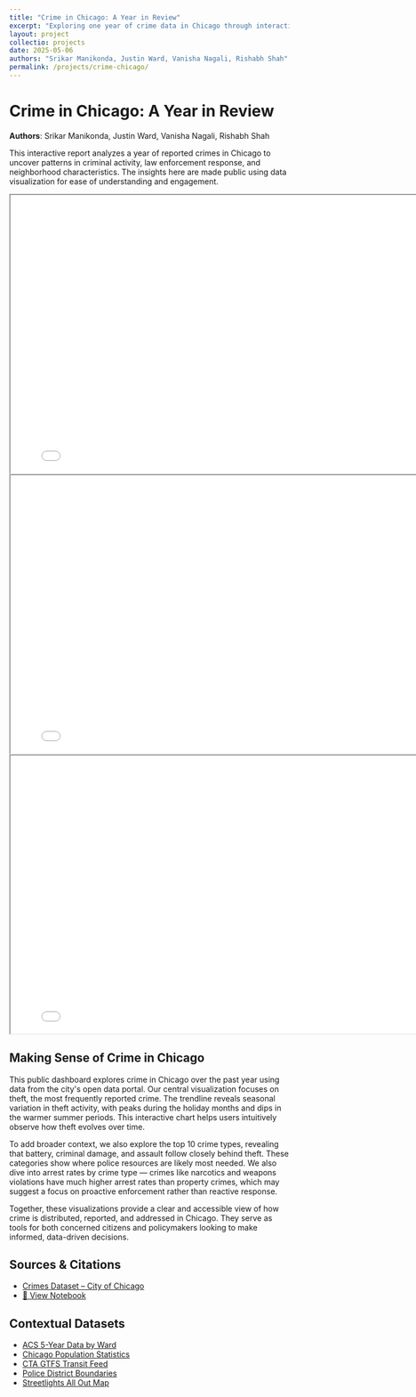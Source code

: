 ```yaml
---
title: "Crime in Chicago: A Year in Review"
excerpt: "Exploring one year of crime data in Chicago through interactive visualizations."
layout: project
collectio: projects
date: 2025-05-06
authors: "Srikar Manikonda, Justin Ward, Vanisha Nagali, Rishabh Shah"
permalink: /projects/crime-chicago/
---
```


# Crime in Chicago: A Year in Review
**Authors**: Srikar Manikonda, Justin Ward, Vanisha Nagali, Rishabh Shah

This interactive report analyzes a year of reported crimes in Chicago to uncover patterns in criminal activity, law enforcement response, and neighborhood characteristics. The insights here are made public using data visualization for ease of understanding and engagement.

<iframe src="/arrest_chart.html" width="800" height="500"></iframe>

<iframe src="/top_crimes_chart.html" width="800" height="500"></iframe>

<iframe src="/theft_chart.html" width="800" height="500"></iframe>

## Making Sense of Crime in Chicago

This public dashboard explores crime in Chicago over the past year using data from the city's open data portal. Our central visualization focuses on theft, the most frequently reported crime. The trendline reveals seasonal variation in theft activity, with peaks during the holiday months and dips in the warmer summer periods. This interactive chart helps users intuitively observe how theft evolves over time.

To add broader context, we also explore the top 10 crime types, revealing that battery, criminal damage, and assault follow closely behind theft. These categories show where police resources are likely most needed. We also dive into arrest rates by crime type — crimes like narcotics and weapons violations have much higher arrest rates than property crimes, which may suggest a focus on proactive enforcement rather than reactive response.

Together, these visualizations provide a clear and accessible view of how crime is distributed, reported, and addressed in Chicago. They serve as tools for both concerned citizens and policymakers looking to make informed, data-driven decisions.

## Sources & Citations

- [Crimes Dataset – City of Chicago](https://data.cityofchicago.org/Public-Safety/Crimes-One-year-prior-to-present/ijzp-q8t2)
- [📓 View Notebook](https://github.com/rishabhshahh/rishabhshahh.github.io/blob/main/IS_445_Project_3_1%20(1).ipynb)

## Contextual Datasets

- [ACS 5-Year Data by Ward](https://data.cityofchicago.org/Community-Economic-Development/ACS-5-Year-Data-by-Ward/awnk-6fvc)
- [Chicago Population Statistics](https://data.cityofchicago.org/Health-Human-Services/Chicago-Population-Counts/85cm-7uqa)
- [CTA GTFS Transit Feed](https://www.transitchicago.com/downloads/sch_data/google_transit.zip)
- [Police District Boundaries](https://data.cityofchicago.org/Public-Safety/Boundaries-Police-Districts-current-/fthy-xz3r)
- [Streetlights All Out Map](https://data.cityofchicago.org/Service-Requests/Map-of-Street-Lights-All-Out/5w22-e46m)
